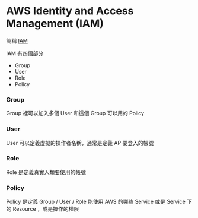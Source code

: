 AWS Identity and Access Management (IAM)
========================================

簡稱 [IAM](https://aws.amazon.com/tw/iam/)

IAM 有四個部分

* Group
* User
* Role
* Policy

### Group

Group 裡可以加入多個 User 和這個 Group 可以用的 Policy

### User

User 可以定義虛擬的操作者名稱，通常是定義 AP 要登入的帳號

### Role

Role 是定義真實人類要使用的帳號

### Policy

Policy 是定義 Group / User / Role 能使用 AWS 的哪些 Service 或是 Service 下的 Resource ，或是操作的權限
